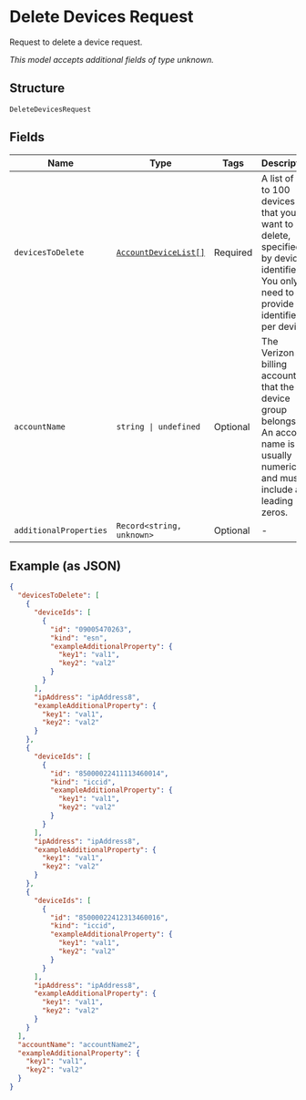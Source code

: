 
# Delete Devices Request

Request to delete a device request.

*This model accepts additional fields of type unknown.*

## Structure

`DeleteDevicesRequest`

## Fields

| Name | Type | Tags | Description |
|  --- | --- | --- | --- |
| `devicesToDelete` | [`AccountDeviceList[]`](../../doc/models/account-device-list.md) | Required | A list of up to 100 devices that you want to delete, specified by device identifier. You only need to provide one identifier per device. |
| `accountName` | `string \| undefined` | Optional | The Verizon billing account that the device group belongs to. An account name is usually numeric, and must include any leading zeros. |
| `additionalProperties` | `Record<string, unknown>` | Optional | - |

## Example (as JSON)

```json
{
  "devicesToDelete": [
    {
      "deviceIds": [
        {
          "id": "09005470263",
          "kind": "esn",
          "exampleAdditionalProperty": {
            "key1": "val1",
            "key2": "val2"
          }
        }
      ],
      "ipAddress": "ipAddress8",
      "exampleAdditionalProperty": {
        "key1": "val1",
        "key2": "val2"
      }
    },
    {
      "deviceIds": [
        {
          "id": "85000022411113460014",
          "kind": "iccid",
          "exampleAdditionalProperty": {
            "key1": "val1",
            "key2": "val2"
          }
        }
      ],
      "ipAddress": "ipAddress8",
      "exampleAdditionalProperty": {
        "key1": "val1",
        "key2": "val2"
      }
    },
    {
      "deviceIds": [
        {
          "id": "85000022412313460016",
          "kind": "iccid",
          "exampleAdditionalProperty": {
            "key1": "val1",
            "key2": "val2"
          }
        }
      ],
      "ipAddress": "ipAddress8",
      "exampleAdditionalProperty": {
        "key1": "val1",
        "key2": "val2"
      }
    }
  ],
  "accountName": "accountName2",
  "exampleAdditionalProperty": {
    "key1": "val1",
    "key2": "val2"
  }
}
```

